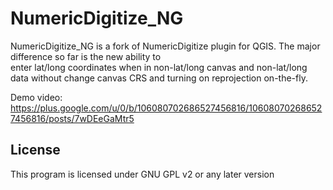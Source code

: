 # NumericDigitize_NG
NumericDigitize_NG is a fork of NumericDigitize plugin for QGIS. The major difference so far is the new ability to  
enter lat/long coordinates when in non-lat/long canvas and non-lat/long data without change canvas CRS and turning on reprojection on-the-fly.

Demo video: https://plus.google.com/u/0/b/106080702686527456816/106080702686527456816/posts/7wDEeGaMtr5

License
-------------
This program is licensed under GNU GPL v2 or any later version
